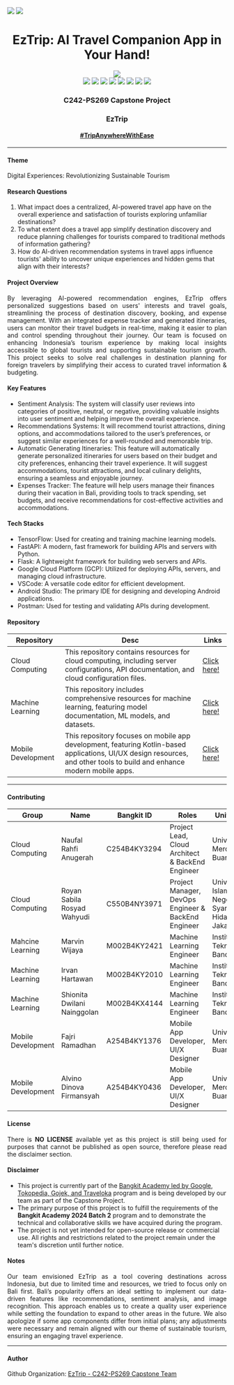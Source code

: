<div align=justify>
  <img src="https://img.shields.io/badge/EzTrip-3DDC84?style=for-the-badge"/>
  <img src="https://img.shields.io/badge/markdown-%23000000.svg?style=for-the-badge&logo=markdown&logoColor=white"/>
</div>

<div align=center>
  <h1>EzTrip: AI Travel Companion App in Your Hand!</h1>
  <img src="https://github.com/user-attachments/assets/e5b0cbc4-ed88-47a1-8dc7-b686dc65533b"/>
</div>

<div align=center>
    <img src="https://img.shields.io/badge/Python-3670A0?&logo=python&logoColor=ffdd54"/>
    <img src="https://img.shields.io/badge/Flask-%23000.svg?&logo=flask&logoColor=white"/>
    <img src="https://img.shields.io/badge/Docker-%230db7ed.svg?&logo=docker&logoColor=white"/>
    <img src="https://img.shields.io/badge/Google_Cloud-%234285F4.svg?&logo=google-cloud&logoColor=white"/>
    <img src="https://img.shields.io/badge/MySQL-4479A1.svg?&logo=mysql&logoColor=white"/>
    <img src="https://img.shields.io/badge/TensorFlow-%23FF6F00.svg?&logo=TensorFlow&logoColor=white"/>
    <img src="https://img.shields.io/badge/Kotlin-%237F52FF.svg?&logo=kotlin&logoColor=white"/>
    <img src="https://img.shields.io/badge/Android-3DDC84?&logo=android&logoColor=white"/>
    <h3 align=center>C242-PS269 Capstone Project</h3>
    <h3>EzTrip</h3>
    <h4><a href=#>#TripAnywhereWithEase</a></h4>
</div>

---

#### Theme
Digital Experiences: Revolutionizing Sustainable Tourism

#### Research Questions
1. What impact does a centralized, AI-powered travel app have on the overall experience and satisfaction of tourists exploring unfamiliar destinations?
2. To what extent does a travel app simplify destination discovery and reduce planning challenges for tourists compared to traditional methods of information gathering?
3. How do AI-driven recommendation systems in travel apps influence tourists' ability to uncover unique experiences and hidden gems that align with their interests?

#### Project Overview
<p align=justify>
By leveraging AI-powered recommendation engines, EzTrip offers personalized suggestions based on users' interests and travel goals, streamlining the process of destination discovery, booking, and expense management. With an integrated expense tracker and generated itineraries, users can monitor their travel budgets in real-time, making it easier to plan and control spending throughout their journey. Our team is focused on enhancing Indonesia’s tourism experience by making local insights accessible to global tourists and supporting sustainable tourism growth. This project seeks to solve real challenges in destination planning for foreign travelers by simplifying their access to curated travel information & budgeting.
</p>

#### Key Features
- Sentiment Analysis: The system will classify user reviews into categories of positive, neutral, or negative, providing valuable insights into user sentiment and helping improve the overall experience.
- Recommendations Systems: It will recommend tourist attractions, dining options, and accommodations tailored to the user’s preferences, or suggest similar experiences for a well-rounded and memorable trip.
- Automatic Generating Itineraries: This feature will automatically generate personalized itineraries for users based on their budget and city preferences, enhancing their travel experience. It will suggest accommodations, tourist attractions, and local culinary delights, ensuring a seamless and enjoyable journey.
- Expenses Tracker: The feature will help users manage their finances during their vacation in Bali, providing tools to track spending, set budgets, and receive recommendations for cost-effective activities and accommodations.

#### Tech Stacks

- TensorFlow: Used for creating and training machine learning models.
- FastAPI: A modern, fast framework for building APIs and servers with Python.
- Flask: A lightweight framework for building web servers and APIs.
- Google Cloud Platform (GCP): Utilized for deploying APIs, servers, and managing cloud infrastructure.
- VSCode: A versatile code editor for efficient development.
- Android Studio: The primary IDE for designing and developing Android applications.
- Postman: Used for testing and validating APIs during development.

#### Repository

<div align=center>
  
| Repository | Desc | Links |
|---|---|---|
| Cloud Computing | This repository contains resources for cloud computing, including server configurations, API documentation, and cloud configuration files. | [Click here!](https://github.com/C242-PS269/eztrip-cloud) |
| Machine Learning | This repository includes comprehensive resources for machine learning, featuring model documentation, ML models, and datasets. | [Click here!](https://github.com/C242-PS269/eztrip-machine-learning) |
| Mobile Development | This repository focuses on mobile app development, featuring Kotlin-based applications, UI/UX design resources, and other tools to build and enhance modern mobile apps. | [Click here!](https://github.com/C242-PS269/eztrip-mobile) |
  
</div>

---

#### Contributing

<div align=center>

| Group | Name  | Bangkit ID | Roles | University |
|---|---|---|---|---|
| Cloud Computing | Naufal Rahfi Anugerah | C254B4KY3294 | Project Lead, Cloud Architect & BackEnd Engineer | Universitas Mercu Buana |
| Cloud Computing | Royan Sabila Rosyad Wahyudi | C550B4NY3971 | Project Manager, DevOps Engineer & BackEnd Engineer | Universitas Islam Negeri Syarif Hidayatullah Jakarta |
| Mahcine Learning | Marvin Wijaya | M002B4KY2421 | Machine Learning Engineer | Institut Teknologi Bandung |
| Machine Learning | Irvan Hartawan | M002B4KY2010 | Machine Learning Engineer | Institut Teknologi Bandung |
| Machine Learning | Shionita Dwilani Nainggolan | M002B4KX4144 | Machine Learning Engineer | Institut Teknologi Bandung |
| Mobile Development | Fajri Ramadhan | A254B4KY1376	| Mobile App Developer, UI/X Designer | Universitas Mercu Buana |
| Mobile Development | Alvino Dinova Firmansyah | A254B4KY0436 | Mobile App Developer, UI/X Designer | Universitas Mercu Buana |

</div>

#### License

<p align=justify>
There is <b>NO LICENSE</b> available yet as this project is still being used for purposes that cannot be published as open source, therefore please read the disclaimer section.
</p>

#### Disclaimer

- This project is currently part of the <a href="https://www.dicoding.com/programs/bangkit">Bangkit Academy led by Google, Tokopedia, Gojek, and Traveloka</a> program and is being developed by our team as part of the Capstone Project.
- The primary purpose of this project is to fulfill the requirements of the <b>Bangkit Academy 2024 Batch 2</b> program and to demonstrate the technical and collaborative skills we have acquired during the program.
- The project is not yet intended for open-source release or commercial use. All rights and restrictions related to the project remain under the team's discretion until further notice.

#### Notes

<p align=justify>
Our team envisioned EzTrip as a tool covering destinations across Indonesia, but due to limited time and resources, we tried to focus only on Bali first. Bali’s popularity offers an ideal setting to implement our data-driven features like recommendations, sentiment analysis, and image recognition. This approach enables us to create a quality user experience while setting the foundation to expand to other areas in the future. We also apologize if some app components differ from initial plans; any adjustments were necessary and remain aligned with our theme of sustainable tourism, ensuring an engaging travel experience.
</p>

---

#### Author

Github Organization: [EzTrip - C242-PS269 Capstone Team](https://github.com/C242-PS269)
